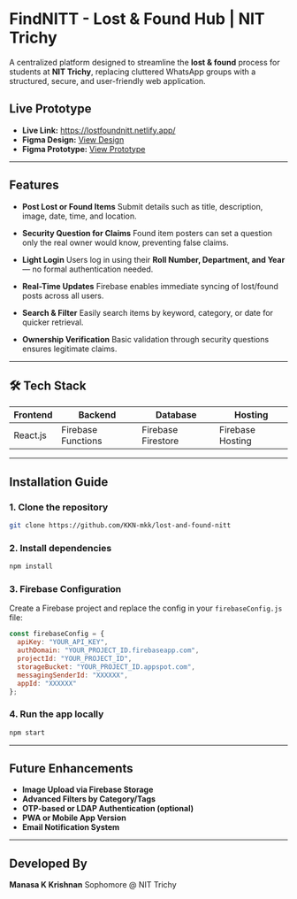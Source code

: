 
#  FindNITT - Lost & Found Hub | NIT Trichy

A centralized platform designed to streamline the **lost & found** process for students at **NIT Trichy**, replacing cluttered WhatsApp groups with a structured, secure, and user-friendly web application.

##  Live Prototype
* **Live Link:** https://lostfoundnitt.netlify.app/
* **Figma Design:** [View Design](https://www.figma.com/design/5ZnwVWdP4aX8dSxWHXHS1j/TC_SOFTWARE_TASK?node-id=0-1&t=GONP7c7e3uxxXvMm-1)
* **Figma Prototype:** [View Prototype](https://www.figma.com/proto/5ZnwVWdP4aX8dSxWHXHS1j/TC_SOFTWARE_TASK?page-id=0%3A1&node-id=5-3&p=f&viewport=-39%2C197%2C0.32&t=H6HeVEKFxs91cObd-1&scaling=min-zoom&content-scaling=fixed&starting-point-node-id=5%3A3)

---

##  Features

*  **Post Lost or Found Items**
  Submit details such as title, description, image, date, time, and location.

*  **Security Question for Claims**
  Found item posters can set a question only the real owner would know, preventing false claims.

*  **Light Login**
  Users log in using their **Roll Number, Department, and Year** — no formal authentication needed.

*  **Real-Time Updates**
  Firebase enables immediate syncing of lost/found posts across all users.

*  **Search & Filter**
  Easily search items by keyword, category, or date for quicker retrieval.

*  **Ownership Verification**
  Basic validation through security questions ensures legitimate claims.

---

## 🛠 Tech Stack

| Frontend | Backend            | Database           | Hosting          |
| -------- | ------------------ | ------------------ | ---------------- |
| React.js | Firebase Functions | Firebase Firestore | Firebase Hosting |

---

##  Installation Guide

### 1. Clone the repository

```bash
git clone https://github.com/KKN-mkk/lost-and-found-nitt
```

### 2. Install dependencies

```bash
npm install
```

### 3. Firebase Configuration

Create a Firebase project and replace the config in your `firebaseConfig.js` file:

```js
const firebaseConfig = {
  apiKey: "YOUR_API_KEY",
  authDomain: "YOUR_PROJECT_ID.firebaseapp.com",
  projectId: "YOUR_PROJECT_ID",
  storageBucket: "YOUR_PROJECT_ID.appspot.com",
  messagingSenderId: "XXXXXX",
  appId: "XXXXXX"
};
```

### 4. Run the app locally

```bash
npm start
```

---

##  Future Enhancements

*  **Image Upload via Firebase Storage**
*  **Advanced Filters by Category/Tags**
*  **OTP-based or LDAP Authentication (optional)**
*  **PWA or Mobile App Version**
*  **Email Notification System**

---


##  Developed By

**Manasa K Krishnan**
Sophomore @ NIT Trichy


